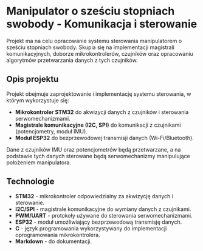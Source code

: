 # Manipulator o sześciu stopniach swobody - Komunikacja i sterowanie

Projekt ma na celu opracowanie systemu sterowania manipulatorem o sześciu stopniach swobody. Skupia się na implementacji magistrali komunikacyjnych, doborze mikrokontrolerów, czujników oraz opracowaniu algorytmów przetwarzania danych z tych czujników.

## Opis projektu

Projekt obejmuje zaprojektowanie i implementację systemu sterowania, w którym wykorzystuje się:

- **Mikrokontroler STM32** do akwizycji danych z czujników i sterowania serwomechanizmami.
- **Magistrale komunikacyjne (I2C, SPI)** do komunikacji z czujnikami (potencjometry, moduł IMU).
- **Moduł ESP32** do bezprzewodowej transmisji danych (Wi-Fi/Bluetooth).

Dane z czujników IMU oraz potencjometrów będą przetwarzane, a na podstawie tych danych sterowane będą serwomechanizmy manipulujące położeniem manipulatora.

## Technologie

- **STM32** - mikrokontroler odpowiedzialny za akwizycję danych i sterowanie.
- **I2C/SPI** - magistrale komunikacyjne do wymiany danych z czujnikami.
- **PWM/UART** - protokoły używane do sterowania serwomechanizmami.
- **ESP32** - moduł umożliwiający bezprzewodową transmisję danych.
- **C** - język programowania wykorzystywany do implementacji oprogramowania mikrokontrolera.
- **Markdown** - do dokumentacji.
